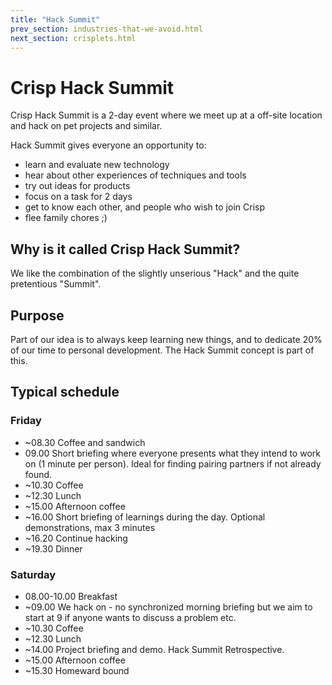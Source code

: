 ```yaml
---
title: "Hack Summit"
prev_section: industries-that-we-avoid.html
next_section: crisplets.html
---
```


Crisp Hack Summit
=================

Crisp Hack Summit is a 2-day event where we meet up at a off-site location and hack on pet projects and similar.

Hack Summit gives everyone an opportunity to:

-   learn and evaluate new technology
-   hear about other experiences of techniques and tools
-   try out ideas for products
-   focus on a task for 2 days
-   get to know each other, and people who wish to join Crisp
-   flee family chores ;)

Why is it called Crisp Hack Summit?
-----------------------------------

We like the combination of the slightly unserious "Hack" and the quite pretentious "Summit".

Purpose
-------

Part of our idea is to always keep learning new things, and to dedicate 20% of our time to personal development. The Hack Summit concept is part of this.

Typical schedule
----------------

### Friday

-   ~08.30 Coffee and sandwich
-   09.00 Short briefing where everyone presents what they intend to work on (1 minute per person). Ideal for finding pairing partners if not already found.
-   ~10.30 Coffee
-   ~12.30 Lunch
-   ~15.00 Afternoon coffee
-   ~16.00 Short briefing of learnings during the day. Optional demonstrations, max 3 minutes
-   ~16.20 Continue hacking
-   ~19.30 Dinner

### Saturday

-   08.00-10.00 Breakfast
-   ~09.00 We hack on - no synchronized morning briefing but we aim to start at 9 if anyone wants to discuss a problem etc.
-   ~10.30 Coffee
-   ~12.30 Lunch
-   ~14.00 Project briefing and demo. Hack Summit Retrospective.
-   ~15.00 Afternoon coffee
-   ~15.30 Homeward bound
